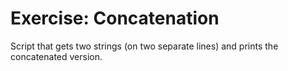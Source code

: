 # Exercise: Concatenation

Script that gets two strings (on two separate lines) and
prints the concatenated version.


